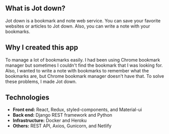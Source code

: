## What is Jot down?

Jot down is a bookmark and note web service. You can save your favorite websites or articles to Jot down. Also, you can write a note with your bookmarks.

## Why I created this app

To manage a lot of bookmarks easily. I had been using Chrome bookmark manager but sometimes I couldn't find the bookmark that I was looking for. Also, I wanted to write a note with bookmarks to remember what the bookmarks are, but Chrome bookmark manager doesn't have that. To solve these problems, I made Jot down.

## Technologies

- **Front end:** React, Redux, styled-components, and Material-ui
- **Back end:** Django REST framework and Python
- **Infrastructure:** Docker and Heroku
- **Others:** REST API, Axios, Gunicorn, and Netlify
